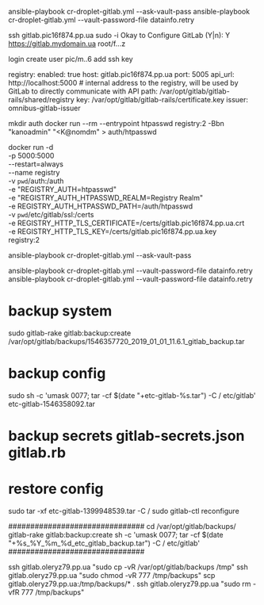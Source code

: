 ansible-playbook cr-droplet-gitlab.yml \--ask-vault-pass
ansible-playbook cr-droplet-gitlab.yml \--vault-password-file datainfo.retry


ssh gitlab.pic16f874.pp.ua
sudo -i
Okay to Configure GitLab (Y|n): Y
https://gitlab.mydomain.ua
root/f...z


login
create user pic/m..6
add ssh key


  registry:
    enabled: true
    host: gitlab.pic16f874.pp.ua
    port: 5005
    api_url: http://localhost:5000 # internal address to the registry, will be used by GitLab to directly communicate with API
    path: /var/opt/gitlab/gitlab-rails/shared/registry
    key: /var/opt/gitlab/gitlab-rails/certificate.key
    issuer: omnibus-gitlab-issuer

mkdir auth
docker run --rm  --entrypoint htpasswd   registry:2 -Bbn "kanoadmin" "<K@nomdm" > auth/htpasswd

docker run -d \
  -p 5000:5000 \
  --restart=always \
  --name registry \
  -v `pwd`/auth:/auth \
  -e "REGISTRY_AUTH=htpasswd" \
  -e "REGISTRY_AUTH_HTPASSWD_REALM=Registry Realm" \
  -e REGISTRY_AUTH_HTPASSWD_PATH=/auth/htpasswd \
  -v `pwd`/etc/gitlab/ssl:/certs \
  -e REGISTRY_HTTP_TLS_CERTIFICATE=/certs/gitlab.pic16f874.pp.ua.crt \
  -e REGISTRY_HTTP_TLS_KEY=/certs/gitlab.pic16f874.pp.ua.key \
  registry:2


ansible-playbook cr-droplet-gitlab.yml --ask-vault-pass

ansible-playbook cr-droplet-gitlab.yml --vault-password-file datainfo.retry
ansible-playbook cr-droplet-gitlab.yml --vault-password-file datainfo.retry

# backup system
sudo gitlab-rake gitlab:backup:create
/var/opt/gitlab/backups/1546357720_2019_01_01_11.6.1_gitlab_backup.tar
# backup config
sudo sh -c 'umask 0077; tar -cf $(date "+etc-gitlab-%s.tar") -C / etc/gitlab'
etc-gitlab-1546358092.tar
# backup secrets gitlab-secrets.json  gitlab.rb 

# restore config
sudo tar -xf etc-gitlab-1399948539.tar -C /
sudo gitlab-ctl reconfigure

###############################
cd /var/opt/gitlab/backups/
gitlab-rake gitlab:backup:create
sh -c 'umask 0077; tar -cf $(date "+%s_%Y_%m_%d_etc_gitlab_backup.tar") -C / etc/gitlab'
###############################

ssh gitlab.oleryz79.pp.ua "sudo cp -vR /var/opt/gitlab/backups /tmp"
ssh gitlab.oleryz79.pp.ua "sudo chmod -vR 777 /tmp/backups"
scp gitlab.oleryz79.pp.ua:/tmp/backups/* .
ssh gitlab.oleryz79.pp.ua "sudo rm -vfR 777 /tmp/backups"